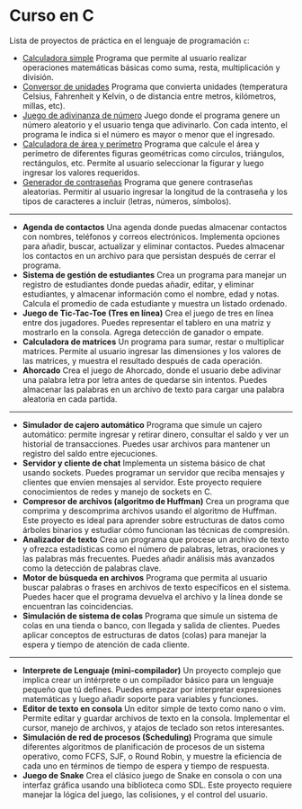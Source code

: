 # Curso en C

Lista de proyectos de práctica en el lenguaje de programación `c`:

- [Calculadora simple](./src/calculadora.c)
Programa que permite al usuario realizar operaciones matemáticas básicas como suma, resta, multiplicación y división.
- [Conversor de unidades](./src/conversor.c)
Programa que convierta unidades (temperatura Celsius, Fahrenheit y Kelvin, o de distancia entre metros, kilómetros, millas, etc).
- [Juego de adivinanza de número](./src/juegoAdivinanza.c)
Juego donde el programa genere un número aleatorio y el usuario tenga que adivinarlo. Con cada intento, el programa le indica si el número es mayor o menor que el ingresado.
- [Calculadora de área y perímetro](./src/areaYPerimetro.c)
Programa que calcule el área y perímetro de diferentes figuras geométricas como círculos, triángulos, rectángulos, etc. Permite al usuario seleccionar la figurar y luego ingresar los valores requeridos.
- [Generador de contraseñas](./src/generadorDeContrasenias.c)
Programa que genere contraseñas aleatorias. Permitir al usuario ingresar la longitud de la contraseña y los tipos de caracteres a incluir (letras, números, símbolos).

---

- **Agenda de contactos**
Una agenda donde puedas almacenar contactos con nombres, teléfonos y correos electrónicos. Implementa opciones para añadir, buscar, actualizar y eliminar contactos. Puedes almacenar los contactos en un archivo para que persistan después de cerrar el programa.
- **Sistema de gestión de estudiantes**
Crea un programa para manejar un registro de estudiantes donde puedas añadir, editar, y eliminar estudiantes, y almacenar información como el nombre, edad y notas. Calcula el promedio de cada estudiante y muestra un listado ordenado.
- **Juego de Tic-Tac-Toe (Tres en línea)**
Crea el juego de tres en línea entre dos jugadores. Puedes representar el tablero en una matriz y mostrarlo en la consola. Agrega detección de ganador o empate.
- **Calculadora de matrices**
Un programa para sumar, restar o multiplicar matrices. Permite al usuario ingresar las dimensiones y los valores de las matrices, y muestra el resultado después de cada operación.
- **Ahorcado**
Crea el juego de Ahorcado, donde el usuario debe adivinar una palabra letra por letra antes de quedarse sin intentos. Puedes almacenar las palabras en un archivo de texto para cargar una palabra aleatoria en cada partida.

---

- **Simulador de cajero automático**
Programa que simule un cajero automático: permite ingresar y retirar dinero, consultar el saldo y ver un historial de transacciones. Puedes usar archivos para mantener un registro del saldo entre ejecuciones.
- **Servidor y cliente de chat**
Implementa un sistema básico de chat usando sockets. Puedes programar un servidor que reciba mensajes y clientes que envíen mensajes al servidor. Este proyecto requiere conocimientos de redes y manejo de sockets en C.
- **Compresor de archivos (algoritmo de Huffman)**
Crea un programa que comprima y descomprima archivos usando el algoritmo de Huffman. Este proyecto es ideal para aprender sobre estructuras de datos como árboles binarios y estudiar cómo funcionan las técnicas de compresión.
- **Analizador de texto**
Crea un programa que procese un archivo de texto y ofrezca estadísticas como el número de palabras, letras, oraciones y las palabras más frecuentes. Puedes añadir análisis más avanzados como la detección de palabras clave.
- **Motor de búsqueda en archivos**
Programa que permita al usuario buscar palabras o frases en archivos de texto específicos en el sistema. Puedes hacer que el programa devuelva el archivo y la línea donde se encuentran las coincidencias.
- **Simulación de sistema de colas**
Programa que simule un sistema de colas en una tienda o banco, con llegada y salida de clientes. Puedes aplicar conceptos de estructuras de datos (colas) para manejar la espera y tiempo de atención de cada cliente.

---

- **Interprete de Lenguaje (mini-compilador)**
Un proyecto complejo que implica crear un intérprete o un compilador básico para un lenguaje pequeño que tú defines. Puedes empezar por interpretar expresiones matemáticas y luego añadir soporte para variables y funciones.
- **Editor de texto en consola**
Un editor simple de texto como nano o vim. Permite editar y guardar archivos de texto en la consola. Implementar el cursor, manejo de archivos, y atajos de teclado son retos interesantes.
- **Simulación de red de procesos (Scheduling)**
Programa que simule diferentes algoritmos de planificación de procesos de un sistema operativo, como FCFS, SJF, o Round Robin, y muestre la eficiencia de cada uno en términos de tiempo de espera y tiempo de respuesta.
- **Juego de Snake**
Crea el clásico juego de Snake en consola o con una interfaz gráfica usando una biblioteca como SDL. Este proyecto requiere manejar la lógica del juego, las colisiones, y el control del usuario.

